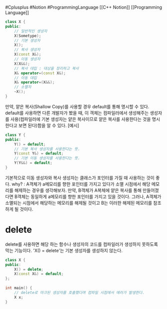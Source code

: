 #Cplusplus #Notion #ProgrammingLanguage
[[C++ Notion]] [[Programming Language]] 
``` cpp
class X {
public:
	// 일반적인 생성자
	X(Sometype);
	// 기본 생성자
	X();
	// 복사 생성자
	X(const X&);
	// 이동 생성자
	X(X&&);
	// 복사 대입 : 대상을 정리하고 복사
	X& operator=(const X&);
	// 이동 대입
	X& operator=(X&&);
	// 소멸자
	~X();
}
```

만약, 얕은 복사(Shallow Copy)를 사용할 경우 default를 통해 명시할 수 있다.
default를 사용하면 다른 개발자가 봤을 때, 이 객체는 컴파일러에서 생성해주는 생성자를 사용(컴파일러에 기본 생성자는 얕은 복사이므로 얕은 복사를 사용한다는 것을 명시한다고 보면 된다)함을 알 수 있다.
[예시]
``` cpp
class Y {
public:
	Y() = default;
	// 기본 복사 생성자를 사용한다는 뜻.
	Y(const Y&) = default;
	// 기본 이동 생성자를 사용한다는 뜻.
	Y(Y&&) = default;
}
```

기본적으로 이동 생성자와 복사 생성자는 클래스가 포인터를 가질 때 사용하는 것이 좋다.
why? : A객체가 a메모리를 향한 포인터를 가지고 있다가 소멸 시점에서 해당 메모리를 해제하는 경우를 생각해보자. 만약, B객체가 A복체에 얕은 복사를 통해 만들어졌다면 B객체는 동일하게 a메모리를 향한 포인터를 가지고 있을 것이다. 그러나, A객체가 소멸되는 시점에서 해당하는 메모리를 해제될 것이고 B는 이러한 해제된 메모리를 참조하게 될 것이다.

# delete
delete를 사용하면 해당 하는 함수나 생성자의 코드를 컴파일러가 생성하지 못하도록 막는 기능이다.
'X() = delete'는 기본 생성자를 생성하지 않는다.
``` cpp
class X {  
public:  
    X() = delete;  
    X(const X&) = default;  
};  
  
int main() {  
	// delete로 마크된 생성자를 호출했다며 컴파일 시점에서 에러가 발생한다.
    X x;  
}
```